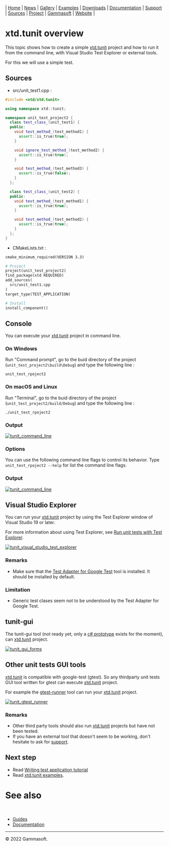 | [Home](home.md) | [News](news.md) | [Gallery](gallery.md) | [Examples](examples.md) | [Downloads](downloads.md) | [Documentation](documentation.md) | [Support](support.md) | [Sources](https://github.com/gammasoft71/xtd) | [Project](https://sourceforge.net/projects/xtdpro/) | [Gammasoft](gammasoft.md) | [Website](https://gammasoft71.wixsite.com/xtdpro) |

# xtd.tunit overview

This topic shows how to create a simple [xtd.tunit](https://codedocs.xyz/gammasoft71/xtd/group__xtd__tunit.html) project and how to run it from the command line, with Visual Studio Test Explorer or external tools.

For this we will use a simple test.

## Sources

* src/unit_test1.cpp :

```c++
#include <xtd/xtd.tunit>

using namespace xtd::tunit;

namespace unit_test_project2 {
  class test_class_(unit_test1) {
  public:
    void test_method_(test_method1) {
      assert::is_true(true);
    }

    void ignore_test_method_(test_method2) {
      assert::is_true(true);
    }

    void test_method_(test_method3) {
      assert::is_true(false);
    }
  };

  class test_class_(unit_test2) {
  public:
    void test_method_(test_method1) {
      assert::is_true(true);
    }

    void test_method_(test_method2) {
      assert::is_true(true);
    }
  };
}
```

* CMakeLists.txt :

```makefile
cmake_minimum_required(VERSION 3.3)

# Project
project(unit_test_project2)
find_package(xtd REQUIRED)
add_sources(
  src/unit_test1.cpp
)
target_type(TEST_APPLICATION)

# Install
install_component()
```

## Console

You can execute your [xtd.tunit](https://codedocs.xyz/gammasoft71/xtd/group__xtd__tunit.html) project in command line.

### On Windows

Run "Command prompt", go to the buid directory of the project (`unit_test_project2\build\Debug`) and type the following line :

```shell
unit_test_rpoject2
```

### On macOS and Linux

Run "Terminal", go to the buid directory of the project (`unit_test_project2/build/Debug`) and type the following line :

```shell
./unit_test_rpoject2
```

### Output

[![tunit_command_line](pictures/unit_test_tools/tunit_command_line.png)](guide_tunit_overview.md)

### Options

You can use the following command line flags to control its behavior. Type `unit_test_rpoject2 --help` for list the command line flags.

### Output

[![tunit_command_line](pictures/unit_test_tools/tunit_command_line_help.png)](guide_tunit_overview.md)

## Visual Studio Explorer

You can run your [xtd.tunit](https://codedocs.xyz/gammasoft71/xtd/group__xtd__tunit.html) project by using the Test Explorer window of Visual Studio 19 or later. 

For more information about using Test Explorer, see [Run unit tests with Test Explorer](https://learn.microsoft.com/en-us/visualstudio/test/run-unit-tests-with-test-explorer?view=vs-2022).

[![tunit_visual_studio_test_explorer](pictures/unit_test_tools/tunit_visual_studio_test_explorer_w.png)](guide_tunit_overview.md)

### Remarks

* Make sure that the [Test Adapter for Google Test](https://learn.microsoft.com/en-us/visualstudio/test/how-to-use-google-test-for-cpp?view=vs-2022) tool is installed. It should be installed by default.

### Limitation

* Generic test clases seem not to be understood by the Test Adapter for Google Test.

## tunit-gui

The tunit-gui tool (not ready yet, only a [c# prototype](https://github.com/gammasoft71/tunit_gui_win_forms) exists for the moment), can [xtd.tunit](https://codedocs.xyz/gammasoft71/xtd/group__xtd__tunit.html) project.

[![tunit_gui_forms](pictures/unit_test_tools/tunit_gui_forms_w.png)](guide_tunit_overview.md)

## Other unit tests GUI tools

[xtd.tunit](https://codedocs.xyz/gammasoft71/xtd/group__xtd__tunit.html) is compatible with google-test (gtest). So any thirdparty unit tests GUI tool written for gtest can execute [xtd.tunit](https://codedocs.xyz/gammasoft71/xtd/group__xtd__tunit.html) project.

For example the [gtest-runner](https://github.com/nholthaus/gtest-runner) tool can run your [xtd.tunit](https://codedocs.xyz/gammasoft71/xtd/group__xtd__tunit.html) project.

[![tunit_gtest_runner](pictures/unit_test_tools/tunit_gtest_runner_md.png)](guide_tunit_overview.md)

### Remarks

* Other third party tools should also run [xtd.tunit](https://codedocs.xyz/gammasoft71/xtd/group__xtd__tunit.html) projects but have not been tested.
* If you have an external tool that doesn't seem to be working, don't hesitate to ask for [support](https://gammasoft71.wixsite.com/xtdpro/support).

## Next step

* Read [Writing test application tutorial](https://github.com/gammasoft71/xtd/blob/master/docs/writing_applicaion_test.md)
* Read [xtd.tunit examples](https://github.com/gammasoft71/xtd/blob/master/examples/xtd.tunit.examples/README.md).

# See also
​
* [Guides](guides.md)
* [Documentation](documentation.md)

______________________________________________________________________________________________

© 2022 Gammasoft.
